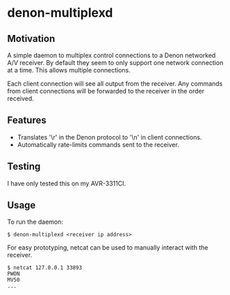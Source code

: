 # denon-multiplexd

## Motivation

A simple daemon to multiplex control connections to a Denon networked A/V receiver. By default they seem to only support one network connection at a time. This allows multiple connections.

Each client connection will see all output from the receiver. Any commands from client connections will be forwarded to the receiver in the order received.

## Features

 * Translates '\r' in the Denon protocol to '\n' in client connections.
 * Automatically rate-limits commands sent to the receiver.

## Testing

I have only tested this on my AVR-3311CI.

## Usage

To run the daemon:

    $ denon-multiplexd <receiver ip address>

For easy prototyping, netcat can be used to manually interact with the receiver.

    $ netcat 127.0.0.1 33893
    PWON
    MV50
    ...
 
